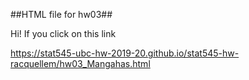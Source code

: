 ##HTML file for hw03##

Hi! If you click on this link 


https://stat545-ubc-hw-2019-20.github.io/stat545-hw-racquellem/hw03_Mangahas.html
